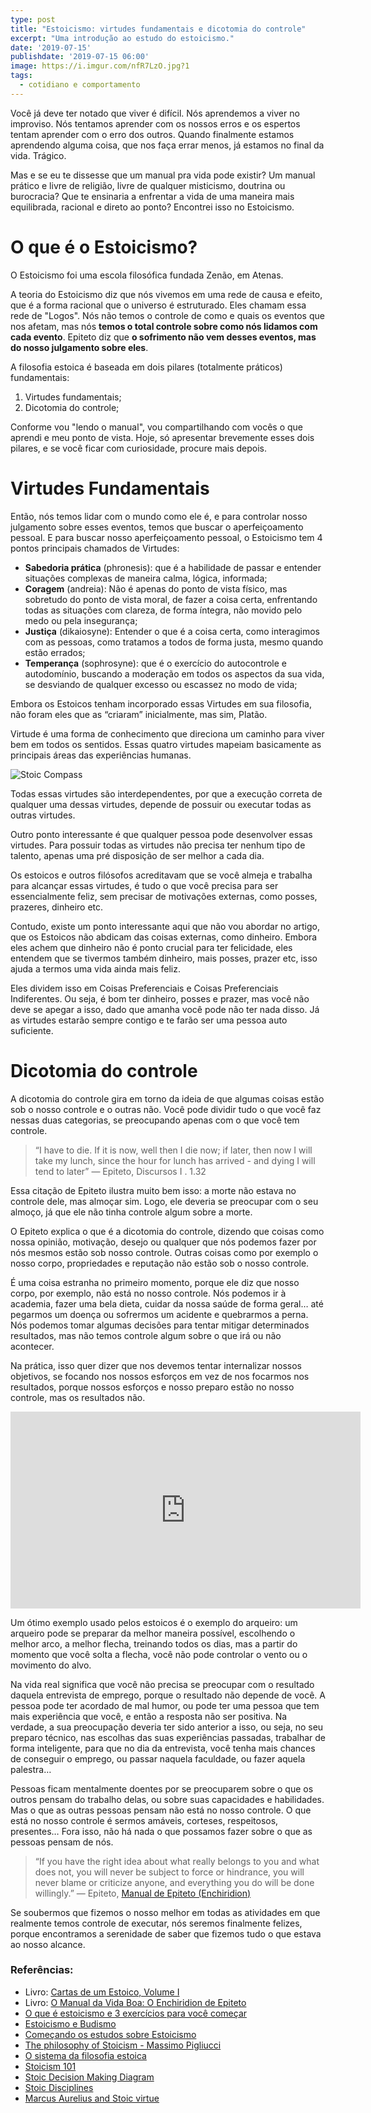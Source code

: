 ```yaml
---
type: post
title: "Estoicismo: virtudes fundamentais e dicotomia do controle"
excerpt: "Uma introdução ao estudo do estoicismo."
date: '2019-07-15'
publishdate: '2019-07-15 06:00'
image: https://i.imgur.com/nfR7LzO.jpg?1
tags:
  - cotidiano e comportamento
---
```


Você já deve ter notado que viver é difícil. Nós aprendemos a viver no improviso. Nós tentamos aprender com os nossos erros e os espertos tentam aprender com o erro dos outros. Quando finalmente estamos aprendendo alguma coisa, que nos faça errar menos, já estamos no final da vida. Trágico.

Mas e se eu te dissesse que um manual pra vida pode existir? Um manual prático e livre de religião, livre de qualquer misticismo, doutrina ou burocracia? Que te ensinaria a enfrentar a vida de uma maneira mais equilibrada, racional e direto ao ponto? Encontrei isso no Estoicismo.

# O que é o Estoicismo?

O Estoicismo foi uma escola filosófica fundada Zenão, em Atenas. 

A teoria do Estoicismo diz que nós vivemos em uma rede de causa e efeito, que é a forma racional que o universo é estruturado. Eles chamam essa rede de "Logos". Nós não temos o controle de como e quais os eventos que nos afetam, mas nós **temos o total controle sobre como nós lidamos com cada evento**. Epiteto diz que **o sofrimento não vem desses eventos, mas do nosso julgamento sobre eles**.

A filosofia estoica é baseada em dois pilares (totalmente práticos) fundamentais:

1. Virtudes fundamentais;
2. Dicotomia do controle;

Conforme vou "lendo o manual", vou compartilhando com vocês o que aprendi e meu ponto de vista. Hoje, só apresentar brevemente esses dois pilares, e se você ficar com curiosidade, procure mais depois.

# Virtudes Fundamentais

Então, nós temos lidar com o mundo como ele é, e para controlar nosso julgamento sobre esses eventos, temos que buscar o aperfeiçoamento pessoal. E para buscar nosso aperfeiçoamento pessoal, o Estoicismo tem 4 pontos principais chamados de Virtudes:

- **Sabedoria prática** (phronesis): que é a habilidade de passar e entender situações complexas de maneira calma, lógica, informada;
- **Coragem** (andreia): Não é apenas do ponto de vista físico, mas sobretudo do ponto de vista moral, de fazer a coisa certa, enfrentando todas as situações com clareza, de forma íntegra, não movido pelo medo ou pela insegurança;
- **Justiça** (dikaiosyne): Entender o que é a coisa certa, como interagimos com as pessoas, como tratamos a todos de forma justa, mesmo quando estão errados;
- **Temperança** (sophrosyne): que é o exercício do autocontrole e autodomínio, buscando a moderação em todos os aspectos da sua vida, se desviando de qualquer excesso ou escassez no modo de vida;

Embora os Estoicos tenham incorporado essas Virtudes em sua filosofia, não foram eles que as “criaram” inicialmente, mas sim, Platão.

Virtude é uma forma de conhecimento que direciona um caminho para viver bem em todos os sentidos. Essas quatro virtudes mapeiam basicamente as principais áreas das experiências humanas.

![Stoic Compass](https://i.imgur.com/KFTcxYN.jpg)

Todas essas virtudes são interdependentes, por que a execução correta de qualquer uma dessas virtudes, depende de possuir ou executar todas as outras virtudes.

Outro ponto interessante é que qualquer pessoa pode desenvolver essas virtudes. Para possuir todas as virtudes não precisa ter nenhum tipo de talento, apenas uma pré disposição de ser melhor a cada dia.

Os estoicos e outros filósofos acreditavam que se você almeja e trabalha para alcançar essas virtudes, é tudo o que você precisa para ser essencialmente feliz, sem precisar de motivações externas, como posses, prazeres, dinheiro etc.

Contudo, existe um ponto interessante aqui que não vou abordar no artigo, que os Estoicos não abdicam das coisas externas, como dinheiro. Embora eles achem que dinheiro não é ponto crucial para ter felicidade, eles entendem que se tivermos também dinheiro, mais posses, prazer etc, isso ajuda a termos uma vida ainda mais feliz. 

Eles dividem isso em Coisas Preferenciais e Coisas Preferenciais Indiferentes. Ou seja, é bom ter dinheiro, posses e prazer, mas você não deve se apegar a isso, dado que amanha você pode não ter nada disso. Já as virtudes estarão sempre contigo e te farão ser uma pessoa auto suficiente.

# Dicotomia do controle

A dicotomia do controle gira em torno da ideia de que algumas coisas estão sob o nosso controle e o outras não. Você pode dividir tudo o que você faz nessas duas categorias, se preocupando apenas com o que você tem controle. 

> “I have to die. If it is now, well then I die now; if later, then now I will take my lunch, since the hour for lunch has arrived - and dying I will tend to later” — Epiteto, Discursos I . 1.32

Essa citação de Epiteto ilustra muito bem isso: a morte não estava no controle dele, mas almoçar sim. Logo, ele deveria se preocupar com o seu almoço, já que ele não tinha controle algum sobre a morte.

O Epiteto explica o que é a dicotomia do controle, dizendo que coisas como nossa opinião, motivação, desejo ou qualquer que nós podemos fazer por nós mesmos estão sob nosso controle. Outras coisas como por exemplo o nosso corpo, propriedades e reputação não estão sob o nosso controle.

É uma coisa estranha no primeiro momento, porque ele diz que nosso corpo, por exemplo, não está no nosso controle. Nós podemos ir à academia, fazer uma bela dieta, cuidar da nossa saúde de forma geral… até pegarmos um doença ou sofrermos um acidente e quebrarmos a perna. Nós podemos tomar algumas decisões para tentar mitigar determinados resultados, mas não temos controle algum sobre o que irá ou não acontecer.

Na prática, isso quer dizer que nos devemos tentar internalizar nossos objetivos, se focando nos nossos esforços em vez de nos focarmos nos resultados, porque nossos esforços e nosso preparo estão no nosso controle, mas os resultados não. 

<iframe width="560" height="315" src="https://www.youtube.com/embed/Yhn1Fe8cT0Q" frameborder="0" allow="accelerometer; autoplay; encrypted-media; gyroscope; picture-in-picture" allowfullscreen></iframe>

Um ótimo exemplo usado pelos estoicos é o exemplo do arqueiro: 
um arqueiro pode se preparar da melhor maneira possível, escolhendo o melhor arco, a melhor flecha, treinando todos os dias, mas a partir do momento que você solta a flecha, você não pode controlar o vento ou o movimento do alvo.

Na vida real significa que você não precisa se preocupar com o resultado daquela entrevista de emprego, porque o resultado não depende de você. A pessoa pode ter acordado de mal humor, ou pode ter uma pessoa que tem mais experiência que você, e então a resposta não ser positiva. Na verdade, a sua preocupação deveria ter sido anterior a isso, ou seja, no seu preparo técnico, nas escolhas das suas experiências passadas, trabalhar de forma inteligente, para que no dia da entrevista, você tenha mais chances de conseguir o emprego, ou passar naquela faculdade, ou fazer aquela palestra…

Pessoas ficam mentalmente doentes por se preocuparem sobre o que os outros pensam do trabalho delas, ou sobre suas capacidades e habilidades. Mas o que as outras pessoas pensam não está no nosso controle. O que está no nosso controle é sermos amáveis, corteses, respeitosos, presentes… Fora isso, não há nada o que possamos fazer sobre o que as pessoas pensam de nós.

> “If you have the right idea about what really belongs to you and what does not, you will never be subject to force or hindrance, you will never blame or criticize anyone, and everything you do will be done willingly.” — Epiteto, [Manual de Epiteto (Enchiridion)](https://amzn.to/2LFXAWX)

Se soubermos que fizemos o nosso melhor em todas as atividades em que  realmente temos controle de executar, nós seremos finalmente felizes, porque encontramos a serenidade de saber que fizemos tudo o que estava ao nosso alcance.


### Referências:

- Livro: [Cartas de um Estoico, Volume I](https://amzn.to/2YBOlKK)
- Livro: [O Manual da Vida Boa: O Enchiridion de Epiteto](https://amzn.to/2LFXAWX)
- [O que é estoicismo e 3 exercícios para você começar](https://dailystoic.com/what-is-stoicism-a-definition-3-stoic-exercises-to-get-you-started/)
- [Estoicismo e Budismo](https://dailystoic.com/stoicism-buddhism/)
- [Começando os estudos sobre Estoicismo](http://www.estoico.com.br/?p=563)
- [The philosophy of Stoicism - Massimo Pigliucci](https://www.youtube.com/watch?v=R9OCA6UFE-0)
- [O sistema da filosofia estoica](https://modernstoicism.com/the-system-of-stoic-philosophy/)
- [Stoicism 101](https://howtobeastoic.wordpress.com/stoicism-101/)
- [Stoic Decision Making Diagram](https://www.dropbox.com/s/t3rpjeq4uxw150t/graphic-Stoic%20decision%20making.jpeg?dl=0)
- [Stoic Disciplines](https://www.dropbox.com/s/savh77h62ng0vl0/graphic-Stoic%20disciplines.jpeg?dl=0)
- [Marcus Aurelius and Stoic virtue](https://modernstoicism.com/what-is-stoic-virtue-by-chris-gill/)